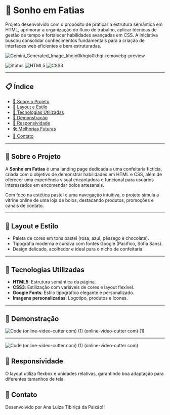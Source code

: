 # 🍰 Sonho em Fatias


Projeto desenvolvido com o propósito de praticar a estrutura semântica em HTML, aprimorar a organização do fluxo de trabalho, aplicar técnicas de gestão de tempo e fortalecer habilidades avançadas em CSS. A iniciativa buscou consolidar conhecimentos fundamentais para a criação de interfaces web eficientes e bem estruturadas.

![Gemini_Generated_Image_khqio0khqio0khqi-removebg-preview](https://github.com/user-attachments/assets/72b2a37e-ca8f-47ef-87dd-16dc5e7b09fb)

![Status](https://img.shields.io/badge/Status-Em%20desenvolvimento-yellow)
![HTML5](https://img.shields.io/badge/HTML-5-orange?logo=html5)
![CSS3](https://img.shields.io/badge/CSS-3-blue?logo=css3)

---

## 📋 Índice

- [🧁 Sobre o Projeto](#🧁-sobre-o-projeto)
- [🎨 Layout e Estilo](#🎨-layout-e-estilo)
- [🚀 Tecnologias Utilizadas](#🚀-tecnologias-utilizadas)
- [📸 Demonstração](#📸-demonstração)
- [📱 Responsividade](#📱-responsividade)
- [🛠️ Melhorias Futuras](#🛠️-melhorias-futuras)
- [📩 Contato](#📩-contato)

---

## 🧁 Sobre o Projeto

A **Sonho em Fatias** é uma landing page dedicada a uma confeitaria fictícia, criada com o objetivo de demonstrar habilidades em HTML e CSS, além de oferecer uma experiência visual encantadora e funcional para usuários interessados em encomendar bolos artesanais.

Com foco na estética pastel e uma navegação intuitiva, o projeto simula a vitrine online de uma loja de bolos, destacando produtos, promoções e canais de contato.

---

## 🎨 Layout e Estilo

- Paleta de cores em tons pastel (rosa, azul, pêssego e chocolate).
- Tipografia moderna e cursiva com fontes Google (Pacifico, Sofia Sans).
- Design delicado, acolhedor e ideal para o nicho de confeitaria.

---

## 🚀 Tecnologias Utilizadas

- **HTML5**: Estrutura semântica da página.
- **CSS3**: Estilização com variáveis de cores e layout flexível.
- **Google Fonts**: Estilo tipográfico elegante e personalizado.
- **Imagens personalizadas**: Logotipo, produtos e ícones.

---

## 📸 Demonstração

![Code (online-video-cutter com) (1) (online-video-cutter com) (1)](https://github.com/user-attachments/assets/7fd1eb3c-ecb3-4d6e-bc02-0b1bb0436940)

---

![Code (online-video-cutter com) (1) (online-video-cutter com)](https://github.com/user-attachments/assets/39373869-874d-47b0-a038-d9d7481119f7)

## 📱 Responsividade
O layout utiliza flexbox e unidades relativas, garantindo boa adaptação para diferentes tamanhos de tela.

## 📩 Contato
Desenvolvido por Ana Luiza Tibiriçá da Paixão!!
